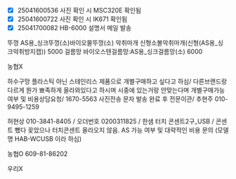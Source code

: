 
- [x] 25041600536 사진 확인 시 MSC320E 확인됨
- [x] 25041600722 사진 확인 시 IK671 확인됨
- [x] 25041700082 HB-6000 설명서 메일 발송

뚜껑 
AS용_싱크뚜껑(소)바이오물뚜껑(소)
악취마개 
신형소볼악취마개(신형(AS용_싱크악취방지캡))  5000
걸름망 
바이오스텐걸름망:AS용_싱크걸름망(소)  6000


농협X 


하수구망 플라스틱 아닌 스테인리스 제품으로 개별구매하고 싶다고 하심/ 다른브랜드랑 다르게 뭔가 뾰족하게 올라와있다고 하시며 시중에 있는거랑 안맞는다며 개별구매가능여부 및 비용상담요청/ 1670-5563 사진전송 문자 발송 완료 후 전문이관/ 추현주 010-9495-1259



허현상 010-3841-8405 / 오더번호 0200311825 / 한샘 터치 콘센트2구_USB / 콘센트 뺐다 꽂았으나 터치콘센트 올라오지 않음. AS 가능 여부 및 대략적인 비용 문의 (모델명 HAB-WCUSB 이라 하심)


농협O  609-81-86202


우리X
